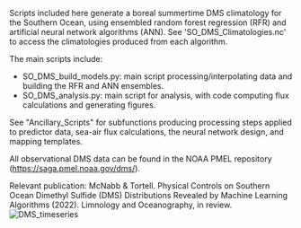Scripts included here generate a boreal summertime DMS climatology for the Southern Ocean, using ensembled random forest regression (RFR) and artificial neural network algorithms (ANN). See 'SO_DMS_Climatologies.nc' to access the climatologies produced from each algorithm.

The main scripts include: 
* SO_DMS_build_models.py: main script processing/interpolating data and building the RFR and ANN ensembles.
* SO_DMS_analysis.py: main script for analysis, with code computing flux calculations and generating figures.

See "Ancillary_Scripts" for subfunctions producing processing steps applied to predictor data, sea-air flux calculations, the neural network design, and mapping templates. 

All observational DMS data can be found in the NOAA PMEL repository (https://saga.pmel.noaa.gov/dms/).

Relevant publication: McNabb & Tortell. Physical Controls on Southern Ocean Dimethyl Sulfide (DMS) Distributions Revealed by Machine Learning Algorithms (2022). Limnology and Oceanography, in review.
<br />
![DMS_timeseries](https://user-images.githubusercontent.com/68400556/161633959-1ebbbef7-d62e-46d0-a7e0-d35cf432577e.gif)
